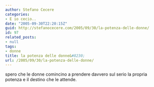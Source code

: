 ```yaml
---
author: Stefano Cecere
categories:
- E io cecio..
date: "2005-09-30T22:20:15Z"
guid: http://stefanocecere.com/2005/09/30/la-potenza-delle-donne/
id: 97
related_posts:
- null
tags:
- donne
title: la potenza delle donne&#8230;
url: /2005/09/30/la-potenza-delle-donne/
---
```


spero che le donne comincino a prendere davvero sul serio la propria potenza e il destino che le attende.